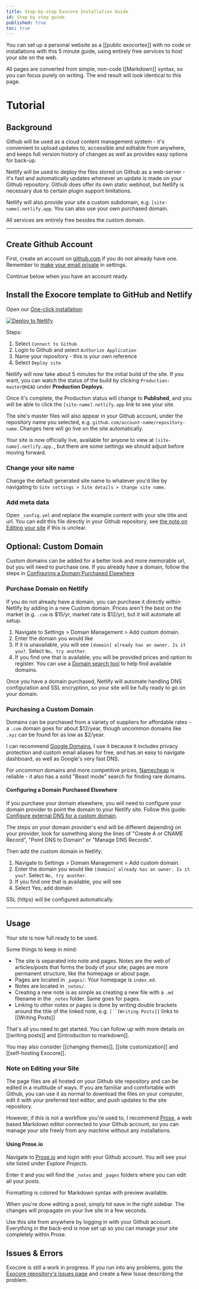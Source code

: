 ```yaml
---
title: Step-by-step Exocore Installation Guide
id: Step by step guide
published: true
toc: true
---
```


You can set up a personal website as a [[public exocortex]] with no code or installations with this 5 minute guide, using entirely free services to host your site on the web. 

All pages are converted from simple, non-code [[Markdown]] syntax, so you can focus purely on writing. The end result will look identical to this page.

# Tutorial

## Background

Github will be used as a cloud content management system - it's convenient to upload updates to, accessible and editable from anywhere, and keeps full version history of changes as well as provides easy options for back-up.

Netlify will be used to deploy the files stored on Github as a web-server - it's fast and automatically updates whenever an update is made on your Github repository. Github does offer its own static webhost, but Netlify is necessary due to certain plugin support limitations. 

Netlify will also provide your site a custom subdomain, e.g. `[site-name].netlify.app`. You can also use your own purchased domain.

All services are entirely free besides the custom domain.

---

## Create Github Account

First, create an account on [github.com](https://github.com/join) if you do not already have one. Remember to [make your email private](https://saraford.net/2017/02/19/how-to-hide-your-email-address-in-your-git-commits-but-still-get-contributions-to-show-up-on-your-github-profile-050/) in settings.

Continue below when you have an account ready.

## Install the Exocore template to GitHub and Netlify

Open our [One-click installation](https://app.netlify.com/start/deploy?repository=https://github.com/xcela/exocore):

[![Deploy to Netlify](https://www.netlify.com/img/deploy/button.svg)](https://app.netlify.com/start/deploy?repository=https://github.com/xcela/exocore)


Steps:
1. Select `Connect to Github`
2. Login to Github and select `Authorize Application`
3. Name your repository - this is your own reference
4. Select `Deploy site`

Netlify will now take about 5 minutes for the initial build of the site. If you want, you can watch the status of the build by clicking ``Production: master@HEAD`` under **Production Deploys**.

Once it's complete, the Production status will change to **Published**, and you will be able to click the `[site-name].netlify.app` link to see your site.

The site's master files will also appear in your Github account, under the repository name you selected, e.g. `github.com/account-name/repository-name`. Changes here will go live on the site automatically.

Your site is now officially live, available for anyone to view at `[site-name].netlify.app.`, but there are some settings we should adjust before moving forward.

### Change your site name

Change the default generated site name to whatever you'd like by navigating to `Site settings > Site details > Change site name`.

### Add meta data

Open `_config.yml` and replace the example content with your site title and url. You can edit this file directly in your Github repository, see [the note on Editing your site](#note-on-editing-your-site) if this is unclear.

## Optional: Custom Domain

Custom domains can be added for a better look and more memorable url, but you will need to purchase one. If you already have a domain, follow the steps in [Configuring a Domain Purchased Elsewhere](#configuring-a-domain-purchased-elsewhere) 

### Purchase Domain on Netlify

If you do not already have a domain, you can purchase it directly within Netlify by adding in a new Custom domain. Prices aren't the best on the market (e.g. `.com` is $15/yr, market rate is $12/yr), but it will automate all setup.

1. Navigate to Settings > Domain Management > Add custom domain.
2. Enter the domain you would like
3. If it is unavailable, you will see `[domain] already has an owner. Is it you?`. Select `No, try another`.
4. If you find one that is available, you will be provided prices and option to register. You can use a [Domain search tool](https://domains.google.com/registrar/search) to help find available domains.

Once you have a domain purchased, Netlify will automate handling DNS configuration and SSL encryption, so your site will be fully ready to go on your domain.

### Purchasing a Custom Domain
 
Domains can be purchased from a variety of suppliers for affordable rates - a `.com` domain goes for about $12/year, though uncommon domains like `.xyz` can be found for as low as $2/year.

I can recommend [Google Domains](https://google.com/domains), I use it because it includes privacy protection and custom email aliases for free, and has an easy to navigate dashboard, as well as Google's very fast DNS. 

For uncommon domains and more competitive prices, [Namecheap](https://namecheap.com) is reliable - it also has a solid "Beast mode" search for finding rare domains.

#### Configuring a Domain Purchased Elsewhere

If you purchase your domain elsewhere, you will need to configure your domain provider to point the domain to your Netlify site. Follow this guide: [Configure external DNS for a custom domain](https://docs.netlify.com/domains-https/custom-domains/configure-external-dns/). 

The steps on your domain provider's end will be different depending on your provider, look for something along the lines of "Create A or CNAME Record", "Point DNS to Domain" or "Manage DNS Records".

Then add the custom domain in Netlify:
1. Navigate to Settings > Domain Management > Add custom domain.
2. Enter the domain you would like `[domain] already has an owner. Is it you?`. Select `No, try another`.
3. If you find one that is available, you will see 
3. Select Yes, add domain

SSL (https) will be configured automatically.

---

## Usage

Your site is now full ready to be used.

Some things to keep in mind:

* The site is separated into note and pages. Notes are the web of articles/posts that forms the body of your site; pages are more permanent structure, like the homepage or about page.
* Pages are located in `_pages/`. Your homepage is `index.md`.
* Notes are located in `_notes/`.
* Creating a new note is as simple as creating a new file with a `.md` filename in the `_notes` folder. Same goes for pages.
* Linking to other notes or pages is done by writing double brackets around the title of the linked note, e.g. `[``[Writing Posts]]` links to [[Writing Posts]]

That's all you need to get started. You can follow up with more details on [[writing posts]] and [[introduction to markdown]].

You may also consider [[changing themes]], [[site customization]] and [[self-hosting Exocore]].

### Note on Editing your Site

The page files are all hosted on your Github site repository and can be edited in a multitude of ways. If you are familiar and comfortable with Github, you can use it as normal to download the files on your computer, edit it with your preferred text editor, and push updates to the site repository.

However, if this is not a workflow you're used to, I recommend [Prose](https://prose.io/), a web based Markdown editor connected to your Github account, so you can manage your site freely from any machine without any installations.

#### Using Prose.io

Navigate to [Prose.io](https://prose.io/) and login with your Github account. You will see your site listed under *Explore Projects*. 

Enter it and you will find the `_notes` and `_pages` folders where you can edit all your posts.

Formatting is colored for Markdown syntax with preview available.

When you're done editing a post, simply hit save in the right sidebar. The changes will propagate on your live site in a few seconds.

Use this site from anywhere by logging in with your Github account. Everything in the back-end is now set up so you can manage your site completely within Prose.

## Issues & Errors

Exocore is still a work in progress. If you run into any problems, goto the [Exocore repository's issues page](https://github.com/xcela/exocore/issues) and create a New Issue describing the problem.